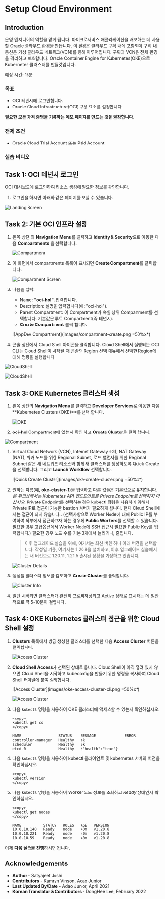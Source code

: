 # Setup Cloud Environment

## Introduction

운영 엔지니어의 역할을 맡게 됩니다. 마이크로서비스 애플리케이션을 배포하는 데 사용할 Oracle 클라우드 환경을 만듭니다. 이 환경은 클라우드 구획 내에 포함되며 구획 내 통신은 가상 클라우드 네트워크(VCN)를 통해 이루어집니다. 구획과 VCN은 전체 환경을 격리하고 보호합니다. Oracle Container Engine for Kubernetes(OKE)으로 Kubernetes 클러스터를 만들것입니다.

예상 시간: 15분

### 목표

- OCI 테넌시에 로그인합니다.
- Oracle Cloud Infrastructure(OCI) 구성 요소를 설정합니다.

**필요한 모든 자격 증명을 기록하는 메모 페이지를 만드는 것을 권장합니다.**

### 전제 조건

- Oracle Cloud Trial Account 또는 Paid Account

### 실습 비디오

[](youtube:sF-9e6yHBHI)


## Task 1: OCI 테넌시 로그인

   OCI 대시보드에 로그인하여 리소스 생성에 필요한 정보를 확인합니다.

1. 로그인을 하시면 아래와 같은 페이지를 보실 수 있습니다.

  ![Landing Screen](images/landing-screen-2.png " ")


## Task 2: 기본 OCI 인프라 설정

1. 왼쪽 상단 의 **Navigation Menu**를 클릭하고 **Identity & Security**으로 이동한 다음 **Compartments** 을 선택합니다.

   ![Compartment](images/id-compartment.png " ")

1. 이 화면에서 compartments 목록이 표시되면 **Create Compartment**를 클릭합니다.

   ![Compartment Screen](images/compartment-screen.png " ")

1. 다음을 입력:
      - Name: **"oci-hol".** 입력합니다.
      - Description: 설명을 입력합니다(예: "oci-hol").
      - Parent Compartment: 이 Compartment가 속할 상위 Compartment를 선택합니다. 기본값은 루트 Compartment(즉 테넌시).
      - **Create Compartment** 클릭 합니다.

      ![AppDev Compartment](images/compartment-create.png =50%x*)

1. 콘솔 상단에서 Cloud Shell 아이콘을 클릭합니다. Cloud Shell에서 실행되는 OCI CLI는 Cloud Shell이 ​​시작될 때 콘솔의 Region 선택 메뉴에서 선택한 Region에 대해 명령을 실행합니다.

  ![CloudShell](images/cloudshell-1.png " ")

  ![CloudShell](images/cloudshell-2.png " ")


## Task 3: OKE Kubernetes 클러스터 생성

1. 왼쪽 상단의 **Navigation Menu**를 클릭하고 **Developer Services**로 이동한 다음 **Kubernetes Clusters (OKE)**를 선택 합니다.

    ![OKE](images/developer-oke.png " ")

1. **oci-hol** Compartment에 있는지 확인 하고 **Create Cluster**을 클릭 합니다.

  ![Compartment](images/create-cluster.png " ")

1. Virtual Cloud Network (VCN), Internet Gateway (IG), NAT Gateway (NAT), 워커 노드를 위한 Regional Subnet, 로드 밸런서를 위한 Regional Subnet 같은 새 네트워크 리소스와 함께 새 클러스터를 생성하도록 Quick Create을 선택합니다. 그리고 **Launch Workflow** 선택합니다.

   ![Quick Create Cluster](images/oke-create-cluster.png =50%x*)

1. 원하는 이름(예, **oke-cluster-1**)을 입력하고 다른 값들은 기본값으로 유지합니다. *본 워크샵에서는 Kubernetes API 엔드포인트를 Private Endpoint로 선택하지 마십시오.* Private Endpoint를 선택하는 경우 kubectl 명령을 사용하기 위해서 Private IP로 접근이 가능한 bastion 서버가 필요하게 됩니다. 현재 Cloud Shell에서는 접근이 되지 않습니다.. (선택사항으로 Worker Node에 대해 Public IP를 부여하여 외부에서 접근하고자 하는 경우에 **Public Workers**를 선택할 수 있습니다. 필요한 경우 고급옵션에서 Worker Node에 SSH 접근시 필요한 Public Key를 입력합니다.) 필요한 경우 노드 수를 기본 3개에서 늘리거나, 줄입니다.
      > 이후 업그레이드 실습을 위해, 여기서는 최신 버전 하나 아래 버전을 선택합니다. 
      작성일 기준, 여기서는 1.20.8을 설치하고, 이후 업그레이드 실습에서는 새 버전으로 1.20.11, 1.21.5 출시된 상황을 가정하고 있습니다.

   ![Cluster Details](images/oke-create-cluster-details.png " ")

1. 생성될 클러스터 정보를 검토하고 **Create Cluster**를 클릭합니다.

   ![Cluster Info](images/oke-create-cluster-details-review.png " ")

1. 일단 시작되면 클러스터가 완전히 프로비저닝되고 Active 상태로 표시하는 데 일반적으로 약 5-10분이 걸립니다.


## Task 4: OKE Kubernetes 클러스터 접근을 위한 Cloud Shell 설정

1. **Clusters** 목록에서 방금 생성한 클러스터를 선택한 다음 **Access Cluster** 버튼을 클릭합니다.

   ![Access Cluster](images/oke-access-cluster.png " ")

1. **Cloud Shell Access**가 선택된 상태로 둡니다. Cloud Shell이 ​​아직 열려 있지 않으면 Cloud Shell을 시작하고 kubeconfig을 만들기 위한 명령을 복사하여 Cloud Shell 터미널에 붙여 실행합니다.

   ![Access Cluster](images/oke-access-cluster-cli.png =50%x*)

   ![Access Cluster](images/oke-cloud-shell-create-kubeconfig.png " ")

1. 다음 `kubectl` 명령을 사용하여 OKE 클러스터에 액세스할 수 있는지 확인하십시오.

    ````shell
    <copy>
    kubectl get cs
    </copy>
    ````

    ````shell
    NAME                 STATUS    MESSAGE             ERROR
    controller-manager   Healthy   ok                  
    scheduler            Healthy   ok                  
    etcd-0               Healthy   {"health":"true"}
    ````

1. 다음 `kubectl` 명령을 사용하여 kubectl 클라이언트 및 kubernetes 서버의 버전을 확인하십시오.

    ````shell
    <copy>
    kubectl version
    </copy>
    ````

1. 다음 `kubectl` 명령을 사용하여 Worker 노드 정보를 조회하고 _Ready_ 상태인지 확인하십시오..

    ````shell
    <copy>
    kubectl get nodes
    </copy>
    ````

    ````shell
    NAME          STATUS   ROLES   AGE   VERSION
    10.0.10.140   Ready    node    40m   v1.20.8
    10.0.10.221   Ready    node    40m   v1.20.8
    10.0.10.59    Ready    node    40m   v1.20.8
    ````

이제 **다음 실습을 진행**하시면 됩니다.

## Acknowledgements

- **Author** - Satyajeet Joshi
- **Contributors** -  Kamryn Vinson, Adao Junior
- **Last Updated By/Date** - Adao Junior, April 2021
- **Korean Translator & Contributors** - DongHee Lee, February 2022

